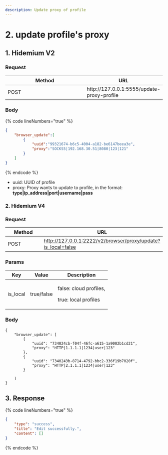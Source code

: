 ```yaml
---
description: Update proxy of profile
---
```


# 2. update profile's proxy

## **1. Hidemium V2**

### **Request**

<table><thead><tr><th width="249">Method</th><th>URL</th></tr></thead><tbody><tr><td>POST</td><td>http://127.0.0.1:5555/update-proxy-profile</td></tr></tbody></table>

### **Body**

{% code lineNumbers="true" %}
```json
{
    "browser_update":[
        {
            "uuid":"99321674-b6c5-4004-a182-be6147beea3e",
            "proxy":"SOCKS5|192.168.30.51|8080|123|121"
        }
    ]
}
```
{% endcode %}

* uuid: UUID of profile
* proxy: Proxy wants to update to profile, in the format: **type|ip\_address|port|username|pass**

### **2. Hidemium V4** <a href="#id-2.-hidemium-v4" id="id-2.-hidemium-v4"></a>

### **Request** <a href="#request-1" id="request-1"></a>

<table><thead><tr><th width="174">Method</th><th>URL</th></tr></thead><tbody><tr><td>POST</td><td><a href="http://127.0.0.1:2222/v2/browser/proxy/update?is_local=false">http://127.0.0.1:2222/v2/browser/proxy/update?is_local=false</a></td></tr></tbody></table>

### **Params** <a href="#body-1" id="body-1"></a>

| Key       | Value      | Description                                                      |
| --------- | ---------- | ---------------------------------------------------------------- |
| is\_local | true/false | <p></p><p>false: cloud profiles, </p><p>true: local profiles</p> |

### **Body** <a href="#body-1" id="body-1"></a>

```
{
    "browser_update": [
        {
            "uuid": "734024cb-f04f-46fc-a615-1a9002b1cd21",
            "proxy": "HTTP|1.1.1.1|1234|user|123"
        },
        {
            "uuid": "7340243b-8714-4792-bbc2-336f19b7020f",
            "proxy": "HTTP|2.1.1.1|1234|user|123"
        }
       
    ]
}
```

## **3. Response**

{% code lineNumbers="true" %}
```json
{
    "type": "success",
    "title": "Edit successfully.",
    "content": []
}
```
{% endcode %}
